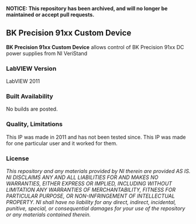 **NOTICE: This repository has been archived, and will no longer be maintained or accept pull requests.**

## BK Precision 91xx Custom Device ##

**BK Precision 91xx Custom Device** allows control of BK Precision 91xx DC power supplies from NI VeriStand

### LabVIEW Version ###

LabVIEW 2011

### Built Availability ###

No builds are posted.

### Quality, Limitations ###

This IP was made in 2011 and has not been tested since. This IP was made for one particular user and it worked for them.

### License ###

*This repository and any materials provided by NI therein are provided AS IS. NI DISCLAIMS ANY AND ALL LIABILITIES FOR AND MAKES NO WARRANTIES, EITHER EXPRESS OR IMPLIED, INCLUDING WITHOUT LIMITATION ANY WARRANTIES OF MERCHANTABILITY, FITNESS FOR  PARTICULAR PURPOSE, OR NON-INFRINGEMENT OF INTELLECTUAL PROPERTY. NI shall have no liability for any direct, indirect, incidental, punitive, special, or consequential damages for your use of the repository or any materials contained therein.*
